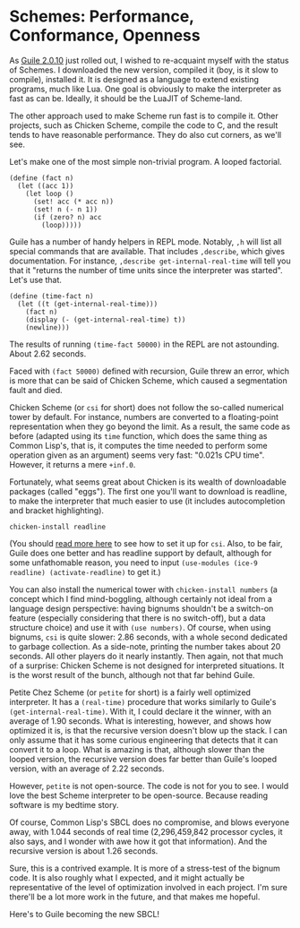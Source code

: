 # Schemes: Performance, Conformance, Openness

As [Guile 2.0.10][] just rolled out, I wished to re-acquaint myself with the status of Schemes. I downloaded the new version, compiled it (boy, is it slow to compile), installed it. It is designed as a language to extend existing programs, much like Lua. One goal is obviously to make the interpreter as fast as can be. Ideally, it should be the LuaJIT of Scheme-land.

The other approach used to make Scheme run fast is to compile it. Other projects, such as Chicken Scheme, compile the code to C, and the result tends to have reasonable performance. They do also cut corners, as we'll see.

Let's make one of the most simple non-trivial program. A looped factorial.

    (define (fact n)
      (let ((acc 1))
        (let loop ()
          (set! acc (* acc n))
          (set! n (- n 1))
          (if (zero? n) acc
            (loop)))))

Guile has a number of handy helpers in REPL mode. Notably, `,h` will list all special commands that are available. That includes `,describe`, which gives documentation. For instance, `,describe get-internal-real-time` will tell you that it "returns the number of time units since the interpreter was started". Let's use that.

    (define (time-fact n)
      (let ((t (get-internal-real-time)))
        (fact n)
        (display (- (get-internal-real-time) t))
        (newline)))

The results of running `(time-fact 50000)` in the REPL are not astounding. About 2.62 seconds.

Faced with `(fact 50000)` defined with recursion, Guile threw an error, which is more that can be said of Chicken Scheme, which caused a segmentation fault and died.

Chicken Scheme (or `csi` for short) does not follow the so-called numerical tower by default. For instance, numbers are converted to a floating-point representation when they go beyond the limit. As a result, the same code as before (adapted using its `time` function, which does the same thing as Common Lisp's, that is, it computes the time needed to perform some operation given as an argument) seems very fast: "0.021s CPU time". However, it returns a mere `+inf.0`.

Fortunately, what seems great about Chicken is its wealth of downloadable packages (called "eggs"). The first one you'll want to download is readline, to make the interpreter that much easier to use (it includes autocompletion and bracket highlighting).

    chicken-install readline

(You should [read more here][readline] to see how to set it up for `csi`. Also, to be fair, Guile does one better and has readline support by default, although for some unfathomable reason, you need to input `(use-modules (ice-9 readline) (activate-readline)` to get it.)

You can also install the numerical tower with `chicken-install numbers` (a concept which I find mind-boggling, although certainly not ideal from a language design perspective: having bignums shouldn't be a switch-on feature (especially considering that there is no switch-off), but a data structure choice) and use it with `(use numbers)`. Of course, when using bignums, `csi` is quite slower: 2.86 seconds, with a whole second dedicated to garbage collection. As a side-note, printing the number takes about 20 seconds. All other players do it nearly instantly. Then again, not that much of a surprise: Chicken Scheme is not designed for interpreted situations. It is the worst result of the bunch, although not that far behind Guile.

[readline]: http://wiki.call-cc.org/eggref/4/readline

Petite Chez Scheme (or `petite` for short) is a fairly well optimized interpreter. It has a `(real-time)` procedure that works similarly to Guile's `(get-internal-real-time)`. With it, I could declare it the winner, with an average of 1.90 seconds. What is interesting, however, and shows how optimized it is, is that the recursive version doesn't blow up the stack. I can only assume that it has some curious engineering that detects that it can convert it to a loop. What is amazing is that, although slower than the looped version, the recursive version does far better than Guile's looped version, with an average of 2.22 seconds.

However, `petite` is not open-source. The code is not for you to see. I would love the best Scheme interpreter to be open-source. Because reading software is my bedtime story.

Of course, Common Lisp's SBCL does no compromise, and blows everyone away, with 1.044 seconds of real time (2,296,459,842 processor cycles, it also says, and I wonder with awe how it got that information). And the recursive version is about 1.26 seconds.

Sure, this is a contrived example. It is more of a stress-test of the bignum code. It is also roughly what I expected, and it might actually be representative of the level of optimization involved in each project. I'm sure there'll be a lot more work in the future, and that makes me hopeful.

Here's to Guile becoming the new SBCL!

[Guile 2.0.10]: http://lists.gnu.org/archive/html/info-gnu/2014-03/msg00006.html
